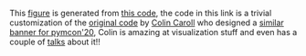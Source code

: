 This [figure](banner.png) is generated from [this code](banner.py), the code in this link is a trivial customization of the [original code](https://github.com/pymc-devs/pymcon/blob/gh-pages/assets/make_trajectories.py) by [Colin Caroll](https://colindcarroll.com) who designed a [similar banner for pymcon'20](https://pymc-devs.github.io/pymcon//), Colin is amazing at visualization stuff and even has a couple of [talks](https://github.com/ColCarroll/yourplotlib) about it!!